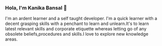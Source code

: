 ### Hola, I'm Kanika Bansal 👋

I'm an ardent learner and a self taught developer. I'm a quick learner with a decent grasping skills with a penchant to learn and unlearn.It's to learn latest relevant skills and corporate etiquette whereas letting go of any obsolete beliefs,procedures and skills.I love to explore new knowledge areas.

